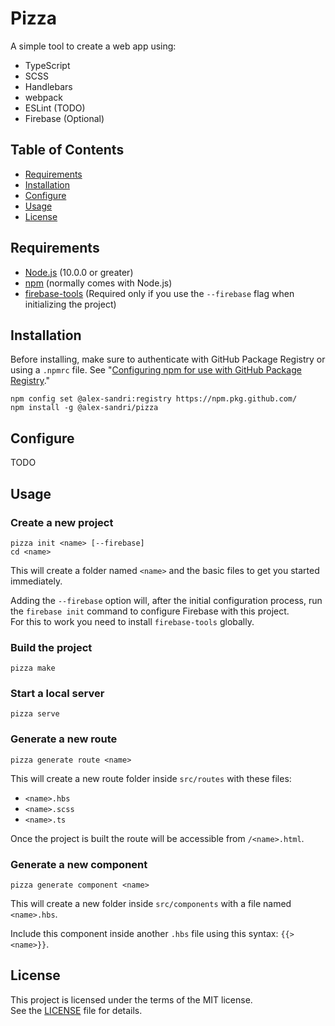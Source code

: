 # Pizza

A simple tool to create a web app using:
 - TypeScript
 - SCSS
 - Handlebars
 - webpack
 - ESLint (TODO)
 - Firebase (Optional)

## Table of Contents

 * [Requirements](#requirements)
 * [Installation](#installation)
 * [Configure](#configure)
 * [Usage](#usage)
 * [License](#license)

## Requirements

 - [Node.js](https://nodejs.org/) (10.0.0 or greater)
 - [npm](https://www.npmjs.com/) (normally comes with Node.js)
 - [firebase-tools](https://github.com/firebase/firebase-tools) (Required only if you use the `--firebase` flag when initializing the project)


## Installation

Before installing, make sure to authenticate with GitHub Package Registry or using a `.npmrc` file. See "[Configuring npm for use with GitHub Package Registry](https://help.github.com/en/articles/configuring-npm-for-use-with-github-package-registry#authenticating-to-github-package-registry)."

```
npm config set @alex-sandri:registry https://npm.pkg.github.com/
npm install -g @alex-sandri/pizza
```

## Configure

TODO

## Usage

### Create a new project

```
pizza init <name> [--firebase]
cd <name>
```

This will create a folder named `<name>` and the basic files to get you started immediately.

Adding the `--firebase` option will, after the initial configuration process, run the `firebase init` command to configure Firebase with this project.  
For this to work you need to install `firebase-tools` globally.

### Build the project

`pizza make`

### Start a local server

`pizza serve`

### Generate a new route

`pizza generate route <name>`

This will create a new route folder inside `src/routes` with these files:
 - `<name>.hbs`
 - `<name>.scss`
 - `<name>.ts`

Once the project is built the route will be accessible from `/<name>.html`.

### Generate a new component

`pizza generate component <name>`

This will create a new folder inside `src/components` with a file named `<name>.hbs`.

Include this component inside another `.hbs` file using this syntax: `{{> <name>}}`.

## License

This project is licensed under the terms of the MIT license.  
See the [LICENSE](LICENSE) file for details.